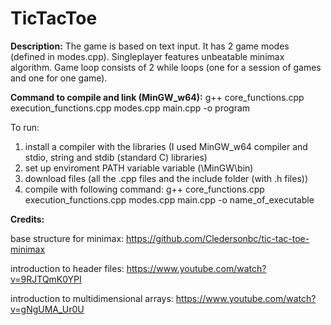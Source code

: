 # TicTacToe

**Description:**
The game is based on text input. It has 2 game modes (defined in modes.cpp). Singleplayer features unbeatable minimax algorithm. Game loop consists of 2 while loops (one for a session of games and one for one game).

**Command to compile and link (MinGW_w64):**
g++ core_functions.cpp execution_functions.cpp modes.cpp main.cpp -o program 

To run:
1. install a compiler with the libraries (I used MinGW_w64 compiler and stdio, string and stdib (standard C) libraries)
2. set up enviroment PATH variable variable (\MinGW\bin)
3. download files (all the .cpp files and the include folder (with .h files))
4. compile with following command:
    g++ core_functions.cpp execution_functions.cpp modes.cpp main.cpp -o name_of_executable

**Credits:**

base structure for minimax:
    https://github.com/Cledersonbc/tic-tac-toe-minimax

introduction to header files:
    https://www.youtube.com/watch?v=9RJTQmK0YPI

introduction to multidimensional arrays:
    https://www.youtube.com/watch?v=gNgUMA_Ur0U
    
